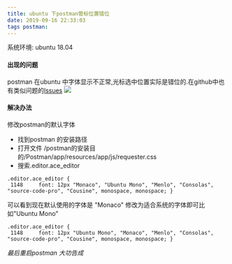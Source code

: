 ```yaml
---
title: ubuntu 下postman管标位置错位
date: 2019-09-16 22:33:03
tags postman:
---
```


系统环境: ubuntu 18.04
#### 出现的问题
postman 在ubuntu 中字体显示不正常,光标选中位置实际是错位的.在github中也有类似问题的[lssues](https://github.com/postmanlabs/postman-app-support/issues/2985)
![](/img/postman.png)
<!--more-->
#### 解决办法
修改postman的默认字体
- 找到postman 的安装路径
- 打开文件 /postman的安装目的/Postman/app/resources/app/js/requester.css
- 搜索.editor.ace_editor
```
.editor.ace_editor {
 1148     font: 12px "Monaco", "Ubuntu Mono", "Menlo", "Consolas", "source-code-pro", "Cousine", monospace, monospace; }
```
可以看到现在默认使用的字体是 "Monaco" 修改为适合系统的字体即可比如"Ubuntu Mono"
```
.editor.ace_editor {
 1148     font: 12px "Ubuntu Mono", "Monaco", "Menlo", "Consolas", "source-code-pro", "Cousine", monospace, monospace; }
```
*最后重启postman 大功告成*
